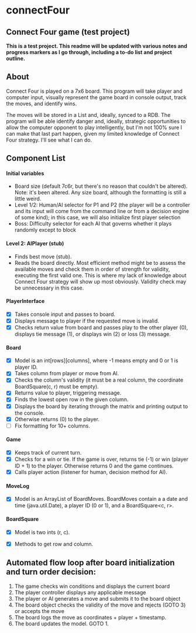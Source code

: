 # connectFour
## Connect Four game (test project)

**This is a test project. This readme will be updated with various notes and progress markers as I go through, including a to-do list and project outline.**

## About
Connect Four is played on a 7x6 board. This program will take player and computer input, visually represent the game board in console output, track the moves, and identify wins.

The moves will be stored in a List and, ideally, synced to a RDB. The program will be able identify danger and, ideally, strategic opportunities to allow the computer opponent to play intelligently, but I'm not 100% sure I can make that last part happen, given my limited knowledge of Connect Four strategy. I'll see what I can do.

## Component List

#### Initial variables
- Board size (default 7c6r, but there's no reason that couldn't be altered). Note: it's been altered. Any size board, although the formatting is still a little weird.
- Level 1/2: Human/AI selector for P1 and P2 (the player will be a controller and its input will come from the command line or from a decision engine of some kind); in this case, we will also initialize first player selection
- Boss: Difficulty selector for each AI that governs whether it plays randomly except to block
	
#### Level 2: AIPlayer (stub)
- Finds best move (stub).
- Reads the board directly. Most efficient method might be to assess the available moves and check them in order of strength for validity, executing the first valid one. This is where my lack of knowledge about Connect Four strategy will show up most obviously. Validity check may be unnecessary in this case.

#### PlayerInterface
- [X] Takes console input and passes to board.
- [X] Displays message to player if the requested move is invalid.
- [X] Checks return value from board and passes play to the other player (0), displays tie message (1), or displays win (2) or loss (3) message.

#### Board
- [X] Model is an int\[rows\]\[columns\], where -1 means empty and 0 or 1 is player ID.
- [X] Takes column from player or move from AI.
- [X] Checks the column's validity (it must be a real column, the coordinate BoardSquare(c, r) must be empty).
- [X] Returns value to player, triggering message.
- [X] Finds the lowest open row in the given column.
- [X] Displays the board by iterating through the matrix and printing output to the console.
- [X] Otherwise returns (0) to the player.
- [ ] Fix formatting for 10+ columns.

#### Game
- [X] Keeps track of current turn.
- [X] Checks for a win or tie. If the game is over, returns tie (-1) or win (player ID + 1) to the player. Otherwise returns 0 and the game continues.
- [X] Calls player action (listener for human, decision method for AI).

#### MoveLog
- [X] Model is an ArrayList of BoardMoves. BoardMoves contain a a date and time (java.util.Date), a player ID (0 or 1), and a BoardSquare<c, r>.

#### BoardSquare
- [X] Model is two ints (r, c).
- [X] Methods to get row and column.



## Automated flow loop after board initialization and turn order decision:
1. The game checks win conditions and displays the current board
2. The player controller displays any applicable message
3. The player or AI generates a move and submits it to the board object
4. The board object checks the validity of the move and rejects (GOTO 3) or accepts the move
5. The board logs the move as coordinates + player + timestamp.
6. The board updates the model. GOTO 1.